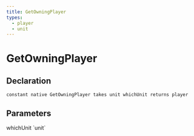 ```yaml
---
title: GetOwningPlayer
types:
  - player
  - unit
---
```


# GetOwningPlayer

## Declaration

```
constant native GetOwningPlayer takes unit whichUnit returns player
```

## Parameters
<dl>
  <dt>whichUnit `unit`</dt>
  <dd></dd>
</dl>